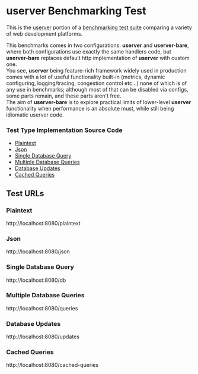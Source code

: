 # userver Benchmarking Test

This is the [userver](https://github.com/userver-framework/userver) portion of a [benchmarking test suite](https://github.com/TechEmpower/FrameworkBenchmarks) comparing a variety of web development platforms.

This benchmarks comes in two configurations: **userver** and **userver-bare**, where both configurations use exactly the same handlers code, but **userver-bare** replaces default http implementation of **userver** with custom one.  
You see, **userver** being feature-rich framework widely used in production comes with a lot of useful functionality built-in (metrics, dynamic configuring, logging/tracing, congestion control etc...) none of which is of any use in benchmarks; although most of that can be disabled via configs, some parts remain, and these parts aren't free.  
The aim of **userver-bare** is to explore practical limits of lower-level **userver** functionality when performance is an absolute must, while still being idiomatic userver code.

### Test Type Implementation Source Code

* [Plaintext](userver_benchmark/controllers/plaintext/handler.cpp)
* [Json](userver_benchmark/controllers/json/handler.cpp)
* [Single Database Query](userver_benchmark/controllers/single_query/handler.cpp)
* [Multiple Database Queries](userver_benchmark/controllers/multiple_queries/handler.cpp)
* [Database Updates](userver_benchmark/controllers/updates/handler.cpp)
* [Cached Queries](userver_benchmark/controllers/cached_queries/handler.cpp)

## Test URLs
### Plaintext

http://localhost:8080/plaintext

### Json

http://localhost:8080/json

### Single Database Query

http://localhost:8080/db

### Multiple Database Queries

http://localhost:8080/queries

### Database Updates

http://localhost:8080/updates

### Cached Queries

http://localhost:8080/cached-queries

